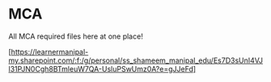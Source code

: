 # MCA
All MCA required files here at one place!

[https://learnermanipal-my.sharepoint.com/:f:/g/personal/ss_shameem_manipal_edu/Es7D3sUnI4VJl31PJN0Cgh8BTmleuW7QA-UsluPSwUmz0A?e=gJJeFd]